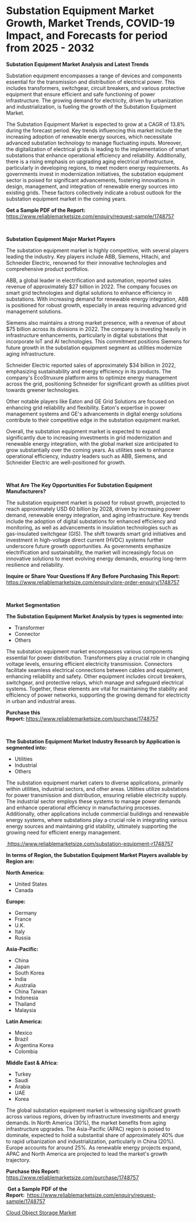 <p><h1>Substation Equipment Market Growth, Market Trends, COVID-19 Impact, and Forecasts for period from 2025 - 2032</h1></p><p><strong>Substation Equipment Market Analysis and Latest Trends</strong></p>
<p><p>Substation equipment encompasses a range of devices and components essential for the transmission and distribution of electrical power. This includes transformers, switchgear, circuit breakers, and various protective equipment that ensure efficient and safe functioning of power infrastructure. The growing demand for electricity, driven by urbanization and industrialization, is fueling the growth of the Substation Equipment Market.</p><p>The Substation Equipment Market is expected to grow at a CAGR of 13.8% during the forecast period. Key trends influencing this market include the increasing adoption of renewable energy sources, which necessitate advanced substation technology to manage fluctuating inputs. Moreover, the digitalization of electrical grids is leading to the implementation of smart substations that enhance operational efficiency and reliability. Additionally, there is a rising emphasis on upgrading aging electrical infrastructure, particularly in developing regions, to meet modern energy requirements. As governments invest in modernization initiatives, the substation equipment sector is poised for significant advancements, fostering innovations in design, management, and integration of renewable energy sources into existing grids. These factors collectively indicate a robust outlook for the substation equipment market in the coming years.</p></p>
<p><strong>Get a Sample PDF of the Report:&nbsp;</strong> <a href="https://www.reliablemarketsize.com/enquiry/request-sample/1748757?utm_campaign=2413&utm_medium=2&utm_source=Github&utm_content=ia&utm_term=07032025&utm_id=substation-equipment">https://www.reliablemarketsize.com/enquiry/request-sample/1748757</a></p>
<p>&nbsp;</p>
<p><strong>Substation Equipment Major Market Players</strong></p>
<p><p>The substation equipment market is highly competitive, with several players leading the industry. Key players include ABB, Siemens, Hitachi, and Schneider Electric, renowned for their innovative technologies and comprehensive product portfolios.</p><p>ABB, a global leader in electrification and automation, reported sales revenue of approximately $27 billion in 2022. The company focuses on smart grid technologies and digital solutions to enhance efficiency in substations. With increasing demand for renewable energy integration, ABB is positioned for robust growth, especially in areas requiring advanced grid management solutions.</p><p>Siemens also maintains a strong market presence, with a revenue of about $75 billion across its divisions in 2022. The company is investing heavily in infrastructure enhancements, particularly in digital substations that incorporate IoT and AI technologies. This commitment positions Siemens for future growth in the substation equipment segment as utilities modernize aging infrastructure.</p><p>Schneider Electric reported sales of approximately $34 billion in 2022, emphasizing sustainability and energy efficiency in its products. The company's EcoStruxure platform aims to optimize energy management across the grid, positioning Schneider for significant growth as utilities pivot towards greener technologies.</p><p>Other notable players like Eaton and GE Grid Solutions are focused on enhancing grid reliability and flexibility. Eaton's expertise in power management systems and GE's advancements in digital energy solutions contribute to their competitive edge in the substation equipment market.</p><p>Overall, the substation equipment market is expected to expand significantly due to increasing investments in grid modernization and renewable energy integration, with the global market size anticipated to grow substantially over the coming years. As utilities seek to enhance operational efficiency, industry leaders such as ABB, Siemens, and Schneider Electric are well-positioned for growth.</p></p>
<p>&nbsp;</p>
<p><strong>What Are The Key Opportunities For Substation Equipment Manufacturers?</strong></p>
<p><p>The substation equipment market is poised for robust growth, projected to reach approximately USD 60 billion by 2028, driven by increasing power demand, renewable energy integration, and aging infrastructure. Key trends include the adoption of digital substations for enhanced efficiency and monitoring, as well as advancements in insulation technologies such as gas-insulated switchgear (GIS). The shift towards smart grid initiatives and investment in high-voltage direct current (HVDC) systems further underscore future growth opportunities. As governments emphasize electrification and sustainability, the market will increasingly focus on innovative solutions to meet evolving energy demands, ensuring long-term resilience and reliability.</p></p>
<p><strong>Inquire or Share Your Questions If Any Before Purchasing This Report:</strong> <a href="https://www.reliablemarketsize.com/enquiry/pre-order-enquiry/1748757?utm_campaign=2413&utm_medium=2&utm_source=Github&utm_content=ia&utm_term=07032025&utm_id=substation-equipment">https://www.reliablemarketsize.com/enquiry/pre-order-enquiry/1748757</a></p>
<p>&nbsp;</p>
<p><strong>Market Segmentation</strong></p>
<p><strong>The Substation Equipment Market Analysis by types is segmented into:</strong></p>
<p><ul><li>Transformer</li><li>Connector</li><li>Others</li></ul></p>
<p><p>The substation equipment market encompasses various components essential for power distribution. Transformers play a crucial role in changing voltage levels, ensuring efficient electricity transmission. Connectors facilitate seamless electrical connections between cables and equipment, enhancing reliability and safety. Other equipment includes circuit breakers, switchgear, and protective relays, which manage and safeguard electrical systems. Together, these elements are vital for maintaining the stability and efficiency of power networks, supporting the growing demand for electricity in urban and industrial areas.</p></p>
<p><strong>Purchase this Report:&nbsp;</strong><a href="https://www.reliablemarketsize.com/purchase/1748757?utm_campaign=2413&utm_medium=2&utm_source=Github&utm_content=ia&utm_term=07032025&utm_id=substation-equipment">https://www.reliablemarketsize.com/purchase/1748757</a></p>
<p>&nbsp;</p>
<p><strong>The Substation Equipment Market Industry Research by Application is segmented into:</strong></p>
<p><ul><li>Utilities</li><li>Industrial</li><li>Others</li></ul></p>
<p><p>The substation equipment market caters to diverse applications, primarily within utilities, industrial sectors, and other areas. Utilities utilize substations for power transmission and distribution, ensuring reliable electricity supply. The industrial sector employs these systems to manage power demands and enhance operational efficiency in manufacturing processes. Additionally, other applications include commercial buildings and renewable energy systems, where substations play a crucial role in integrating various energy sources and maintaining grid stability, ultimately supporting the growing need for efficient energy management.</p></p>
<p><a href="https://www.reliablemarketsize.com/substation-equipment-r1748757?utm_campaign=2413&utm_medium=2&utm_source=Github&utm_content=ia&utm_term=07032025&utm_id=substation-equipment">&nbsp;https://www.reliablemarketsize.com/substation-equipment-r1748757</a></p>
<p><strong>In terms of Region, the Substation Equipment Market Players available by Region are:</strong></p>
<p>
    <p> <strong> North America: </strong>
        <ul>
            <li>United States</li>
            <li>Canada</li>
        </ul>
        </p> 
    <p> <strong> Europe: </strong>
        <ul>
            <li>Germany</li>
            <li>France</li>
            <li>U.K.</li>
            <li>Italy</li>
            <li>Russia</li>
        </ul>
        </p> 
    <p> <strong> Asia-Pacific: </strong>
        <ul>
            <li>China</li>
            <li>Japan</li>
            <li>South Korea</li>
            <li>India</li>
            <li>Australia</li>
            <li>China Taiwan</li>
            <li>Indonesia</li>
            <li>Thailand</li>
            <li>Malaysia</li>
        </ul>
        </p> 
    <p> <strong> Latin America: </strong>
        <ul>
            <li>Mexico</li>
            <li>Brazil</li>
            <li>Argentina Korea</li>
            <li>Colombia</li>
        </ul>
        </p> 
    <p> <strong> Middle East & Africa: </strong>
        <ul>
            <li>Turkey</li>
            <li>Saudi</li>
            <li>Arabia</li>
            <li>UAE</li>
            <li>Korea</li>
        </ul>
    </p>
    </p>
<p><p>The global substation equipment market is witnessing significant growth across various regions, driven by infrastructure investments and energy demands. In North America (30%), the market benefits from aging infrastructure upgrades. The Asia-Pacific (APAC) region is poised to dominate, expected to hold a substantial share of approximately 40% due to rapid urbanization and industrialization, particularly in China (20%). Europe accounts for around 25%. As renewable energy projects expand, APAC and North America are projected to lead the market's growth trajectory.</p></p>
<p><strong>Purchase this Report: </strong><a href="https://www.reliablemarketsize.com/purchase/1748757?utm_campaign=2413&utm_medium=2&utm_source=Github&utm_content=ia&utm_term=07032025&utm_id=substation-equipment">https://www.reliablemarketsize.com/purchase/1748757</a></p>
<p>&nbsp;<strong>Get a Sample PDF of the Report:&nbsp;&nbsp;</strong><a href="https://www.reliablemarketsize.com/enquiry/request-sample/1748757?utm_campaign=2413&utm_medium=2&utm_source=Github&utm_content=ia&utm_term=07032025&utm_id=substation-equipment">https://www.reliablemarketsize.com/enquiry/request-sample/1748757</a></p>
<p><strong></strong></p>
<p><p><a href="https://github.com/dmitriyvo6rog/Market-Research-Report-List-1/blob/main/cloud-object-storage-market.md?utm_campaign=2413&utm_medium=2&utm_source=Github&utm_content=ia&utm_term=07032025&utm_id=substation-equipment">Cloud Object Storage Market</a></p></p>